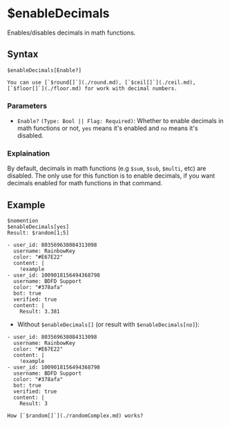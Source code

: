 # $enableDecimals
Enables/disables decimals in math functions.

## Syntax
```
$enableDecimals[Enable?]
```

```admonish note
You can use [`$round[]`](./round.md), [`$ceil[]`](./ceil.md), [`$floor[]`](./floor.md) for work with decimal numbers.
```

### Parameters
- `Enable?` `(Type: Bool || Flag: Required)`: Whether to enable decimals in math functions or not, `yes` means it's enabled and `no` means it's disabled.

### Explaination
By default, decimals in math functions (e.g `$sum`, `$sub`, `$multi`, etc) are disabled. The only use for this function is to enable decimals, if you want decimals enabled for math functions in that command.

## Example
```
$nomention
$enableDecimals[yes]
Result: $random[1;5]
```

``` discord yaml
- user_id: 803569638084313098
  username: RainbowKey
  color: "#E67E22"
  content: |
    !example
- user_id: 1009018156494368798
  username: BDFD Support
  color: "#378afa"
  bot: true
  verified: true
  content: |
    Result: 3.381
```

- Without `$enableDecimals[]` (or result with `$enableDecimals[no]`):

``` discord yaml
- user_id: 803569638084313098
  username: RainbowKey
  color: "#E67E22"
  content: |
    !example
- user_id: 1009018156494368798
  username: BDFD Support
  color: "#378afa"
  bot: true
  verified: true
  content: |
    Result: 3
```

```admonish question title="What is this?"
How [`$random[]`](./randomComplex.md) works?
```
